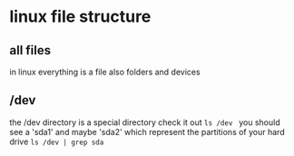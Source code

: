  
# linux file structure 

## all files 
in linux everything is a file also folders and devices

## /dev

the /dev directory is a special directory check it out ```ls /dev ``` you should see a 'sda1' and maybe 'sda2' which represent the partitions of your hard drive ```ls /dev | grep sda```